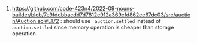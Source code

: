 1. https://github.com/code-423n4/2022-09-nouns-builder/blob/7e9fddbbacdd7d7812e912a369cfd862ee67dc03/src/auction/Auction.sol#L172 : should use `_auction.settled` instead of `auction.settled` since memory operation is cheaper than storage operation
